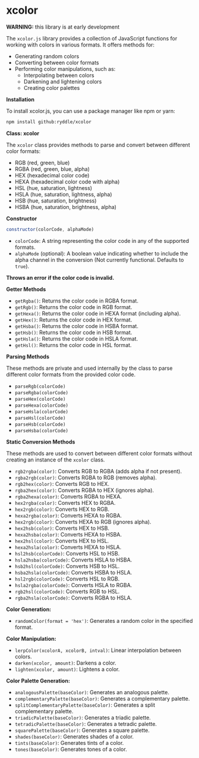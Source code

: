 # xcolor
**WARNING:** this library is at early development

The `xcolor.js` library provides a collection of JavaScript functions for working with colors in various formats. It offers methods for:

- Generating random colors
- Converting between color formats
- Performing color manipulations, such as:
    - Interpolating between colors
    - Darkening and lightening colors
    - Creating color palettes

**Installation**

To install xcolor.js, you can use a package manager like npm or yarn:

```bash
npm install github:ryddle/xcolor
```

**Class: xcolor**

The `xcolor` class provides methods to parse and convert between different color formats:

* RGB (red, green, blue)
* RGBA (red, green, blue, alpha)
* HEX (hexadecimal color code)
* HEXA (hexadecimal color code with alpha)
* HSL (hue, saturation, lightness)
* HSLA (hue, saturation, lightness, alpha)
* HSB (hue, saturation, brightness)
* HSBA (hue, saturation, brightness, alpha)

**Constructor**

```javascript
constructor(colorCode, alphaMode)
```

* `colorCode`: A string representing the color code in any of the supported formats.
* `alphaMode` (optional): A boolean value indicating whether to include the alpha channel in the conversion (Not currently functional. Defaults to `true`).

**Throws an error if the color code is invalid.**

**Getter Methods**

* `getRgba()`: Returns the color code in RGBA format.
* `getRgb()`: Returns the color code in RGB format.
* `getHexa()`: Returns the color code in HEXA format (including alpha).
* `getHex()`: Returns the color code in HEX format.
* `getHsba()`: Returns the color code in HSBA format.
* `getHsb()`: Returns the color code in HSB format.
* `getHsla()`: Returns the color code in HSLA format.
* `getHsl()`: Returns the color code in HSL format.

**Parsing Methods**

These methods are private and used internally by the class to parse different color formats from the provided color code.

* `parseRgb(colorCode)`
* `parseRgba(colorCode)`
* `parseHex(colorCode)`
* `parseHexa(colorCode)`
* `parseHsla(colorCode)`
* `parseHsl(colorCode)`
* `parseHsb(colorCode)`
* `parseHsba(colorCode)`

**Static Conversion Methods**

These methods are used to convert between different color formats without creating an instance of the `xcolor` class.

* `rgb2rgba(color)`: Converts RGB to RGBA (adds alpha if not present).
* `rgba2rgb(color)`: Converts RGBA to RGB (removes alpha).
* `rgb2hex(color)`: Converts RGB to HEX.
* `rgba2hex(color)`: Converts RGBA to HEX (ignores alpha).
* `rgba2hexa(color)`: Converts RGBA to HEXA.
* `hex2rgba(color)`: Converts HEX to RGBA.
* `hex2rgb(color)`: Converts HEX to RGB.
* `hexa2rgba(color)`: Converts HEXA to RGBA.
* `hex2rgb(color)`: Converts HEXA to RGB (ignores alpha).
* `hex2hsb(color)`: Converts HEX to HSB.
* `hexa2hsba(color)`: Converts HEXA to HSBA.
* `hex2hsl(color)`: Converts HEX to HSL.
* `hexa2hsla(color)`: Converts HEXA to HSLA.
* `hsl2hsb(colorCode)`: Converts HSL to HSB.
* `hsla2hsba(colorCode)`: Converts HSLA to HSBA.
* `hsb2hsl(colorCode)`: Converts HSB to HSL.
* `hsba2hsla(colorCode)`: Converts HSBA to HSLA.
* `hsl2rgb(colorCode)`: Converts HSL to RGB.
* `hsla2rgba(colorCode)`: Converts HSLA to RGBA.
* `rgb2hsl(colorCode)`: Converts RGB to HSL.
* `rgba2hsla(colorCode)`: Converts RGBA to HSLA.

**Color Generation:**

- `randomColor(format = 'hex')`: Generates a random color in the specified format.

**Color Manipulation:**

- `lerpColor(xcolorA, xcolorB, intval)`: Linear interpolation between colors.
- `darken(xcolor, amount)`: Darkens a color.
- `lighten(xcolor, amount)`: Lightens a color.

**Color Palette Generation:**

- `analogousPalette(baseColor)`: Generates an analogous palette.
- `complementaryPalette(baseColor)`: Generates a complementary palette.
- `splitComplementaryPalette(baseColor)`: Generates a split complementary palette.
- `triadicPalette(baseColor)`: Generates a triadic palette.
- `tetradicPalette(baseColor)`: Generates a tetradic palette.
- `squarePalette(baseColor)`: Generates a square palette.
- `shades(baseColor)`: Generates shades of a color.
- `tints(baseColor)`: Generates tints of a color.
- `tones(baseColor)`: Generates tones of a color.
